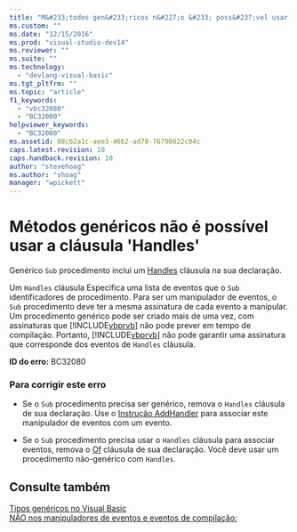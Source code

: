 ```yaml
---
title: "M&#233;todos gen&#233;ricos n&#227;o &#233; poss&#237;vel usar a cl&#225;usula &#39;Handles&#39; | Microsoft Docs"
ms.custom: ""
ms.date: "12/15/2016"
ms.prod: "visual-studio-dev14"
ms.reviewer: ""
ms.suite: ""
ms.technology: 
  - "devlang-visual-basic"
ms.tgt_pltfrm: ""
ms.topic: "article"
f1_keywords: 
  - "vbc32080"
  - "BC32080"
helpviewer_keywords: 
  - "BC32080"
ms.assetid: 88c62a1c-aee3-46b2-ad78-76790022c04c
caps.latest.revision: 10
caps.handback.revision: 10
author: "stevehoag"
ms.author: "shoag"
manager: "wpickett"
---
```

# M&#233;todos gen&#233;ricos n&#227;o &#233; poss&#237;vel usar a cl&#225;usula &#39;Handles&#39;
Genérico `Sub` procedimento inclui um [Handles](../../visual-basic/language-reference/statements/handles-clause.md) cláusula na sua declaração.  
  
 Um `Handles` cláusula Especifica uma lista de eventos que o `Sub` identificadores de procedimento. Para ser um manipulador de eventos, o `Sub` procedimento deve ter a mesma assinatura de cada evento a manipular. Um procedimento genérico pode ser criado mais de uma vez, com assinaturas que [!INCLUDE[vbprvb](../../csharp/programming-guide/concepts/linq/includes/vbprvb_md.md)] não pode prever em tempo de compilação. Portanto, [!INCLUDE[vbprvb](../../csharp/programming-guide/concepts/linq/includes/vbprvb_md.md)] não pode garantir uma assinatura que corresponde dos eventos de `Handles` cláusula.  
  
 **ID do erro:** BC32080  
  
### Para corrigir este erro  
  
-   Se o `Sub` procedimento precisa ser genérico, remova o `Handles` cláusula de sua declaração. Use o [Instrução AddHandler](../../visual-basic/language-reference/statements/addhandler-statement.md) para associar este manipulador de eventos com um evento.  
  
-   Se o `Sub` procedimento precisa usar o `Handles` cláusula para associar eventos, remova o [Of](../../visual-basic/language-reference/statements/of-clause.md) cláusula de sua declaração. Você deve usar um procedimento não\-genérico com `Handles`.  
  
## Consulte também  
 [Tipos genéricos no Visual Basic](../../visual-basic/programming-guide/language-features/data-types/generic-types.md)   
 [NÃO nos manipuladores de eventos e eventos de compilação:](http://msdn.microsoft.com/pt-br/95074a0d-1cbc-4221-a95a-964185c7f962)